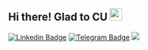 ## Hi there! Glad to CU <img src="https://media.giphy.com/media/hvRJCLFzcasrR4ia7z/giphy.gif" width="25px"> ##

[![Linkedin Badge](https://img.shields.io/badge/-LinkedIn-0e76a8?style=flat-square&logo=Linkedin&logoColor=white)](https://linkedin.com/in/m-tantsura/)
[![Telegram Badge](https://img.shields.io/badge/-Telegram-0088cc?style=flat-square&logo=Telegram&logoColor=white)](https://t.me/nosaxa_es)
![](https://visitor-badge.glitch.me/badge?page_id=nosaxa.nosaxa)

<!---
nosaxa/nosaxa is a ✨ special ✨ repository because its `README.md` (this file) appears on your GitHub profile.
You can click the Preview link to take a look at your changes.
--->
